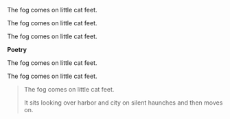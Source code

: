 The fog comes
on little cat feet.

The fog comes
on little cat feet.

The fog comes
on little cat feet.

**Poetry**

The fog comes
on little cat feet.

<a name="sandburg"></a>The fog comes
on little cat feet.

> The fog comes
> on little cat feet.
>
> It sits looking
> over harbor and city
> on silent haunches
> and then moves on.
